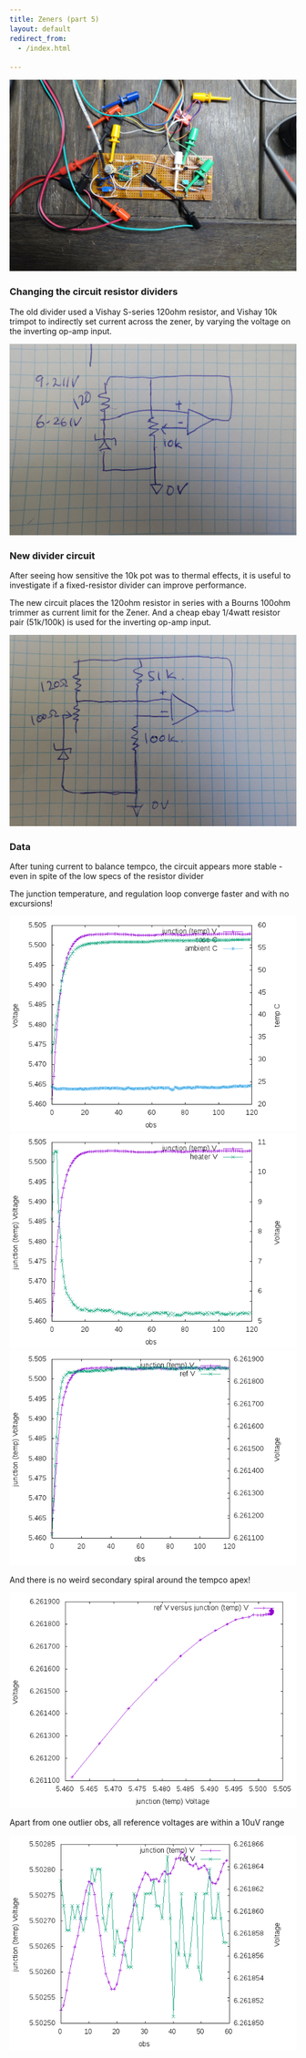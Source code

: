 ```yaml
---
title: Zeners (part 5)
layout: default
redirect_from:
  - /index.html

---
```


![board](/public/images/dw232/DSC02646.JPG)


### Changing the circuit resistor dividers

The old divider used a Vishay S-series 120ohm resistor, and Vishay 10k trimpot to indirectly set current across the zener, by varying the voltage on the inverting op-amp input.

![circuit](/public/images/dw232/DSC02648.JPG)

### New divider circuit

After seeing how sensitive the 10k pot was to thermal effects, it is useful to investigate if a fixed-resistor divider can improve performance. 

The new circuit places the 120ohm resistor in series with a Bourns 100ohm trimmer as current limit for the Zener. And a cheap ebay 1/4watt resistor pair (51k/100k) is used for the inverting op-amp input.

![circuit](/public/images/dw232/DSC02649.JPG)

### Data

After tuning current to balance tempco, the circuit appears more stable - even in spite of the low specs of the resistor divider

The junction temperature, and regulation loop converge faster and with no excursions!

![plot](/public/images/dw232/run-16/output/plot-01.png)
![plot](/public/images/dw232/run-16/output/plot-02.png)
![plot](/public/images/dw232/run-16/output/plot-03.png)

And there is no weird secondary spiral around the tempco apex!

![plot](/public/images/dw232/run-16/output/plot-04.png)

Apart from one outlier obs, all reference voltages are within a 10uV range 

![plot](/public/images/dw232/run-16/output/plot-05.png)


